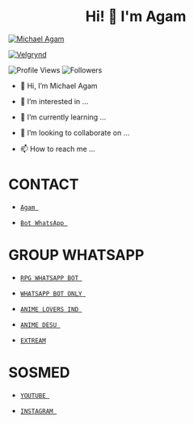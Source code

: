 <h1 align="center">Hi! 👋 I'm Agam</h1>

<p align="center">

  <a href="https://ibb.co/QQX130c"><img src="http://readme-typing-svg.herokuapp.com?color=1C71FA&center=true&vCenter=true&multiline=false&lines=I'Am+Michael+Agam+From+Indonesia.;I'am+Not+Programmer." alt="Michael Agam">

</p>

<p align="center">

  <a href="https://ibb.co/QQX130c"><img src="https://i.ibb.co/tK3WTRh/FB-IMG-1619342660961.jpg" alt="Velgrynd"></a>

</p>

<p align="left">

  <img src="https://komarev.com/ghpvc/?username=MichaelAgam&color=blue&style=flat-square&label=Profile+Views" alt="Profile Views" /> <img src="https://img.shields.io/github/followers/MichaelAgam23?label=Followers" style=" float:left, margin-right:10px" alt="Followers" />

</p>

- 👋 Hi, I’m Michael Agam

- 👀 I’m interested in ...

- 🌱 I’m currently learning ...

- 💞️ I’m looking to collaborate on ...

- 📫 How to reach me ...

# CONTACT

* [ `Agam `](https://wa.me/6282217590187) 

* [ `Bot WhatsApp `](https://wa.me/6282192440563) 

# GROUP WHATSAPP

* [ `RPG WHATSAPP BOT ` ](https://chat.whatsapp.com/GjorbJLSWDX3kJPFYS8I75) 

* [ `WHATSAPP BOT ONLY `](https://chat.whatsapp.com/JzK1WlO0KXA7reyNXhqXJS) 

* [ `ANIME LOVERS IND `](https://chat.whatsapp.com/C7aeVRZvug6H99sfHxPoFs) 

* [ `ANIME DESU `](https://chat.whatsapp.com/FhRVp9FkBQsJD1XX6VphZn) 

* [ ` EXTREAM `](https://chat.whatsapp.com/EyOOD9X6mInFKHlUUUwFd7) 

# SOSMED

* [ `YOUTUBE `](https://www.youtube.com/channel/UCw78OZWMeMYjMdOP1oYv6XA) 

* [ `INSTAGRAM `](https://instagram.com/lordagam23_) 
